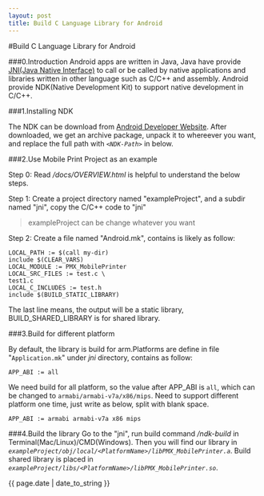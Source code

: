 ```yaml
---
layout: post
title: Build C Language Library for Android
---
```


#Build C Language Library for Android

###0.Introduction
Android apps are written in Java, Java have provide [JNI(Java Native Interface)](http://en.wikipedia.org/wiki/Java_Native_Interface) to call or be called by native applications and libraries written in other language such as C/C++ and assembly. Android provide NDK(Native Development Kit) to support native development in C/C++.

###1.Installing NDK

The NDK can be download from [Android Developer Website](http://developer.android.com/tools/sdk/ndk/index.html). After downloaded, we get an archive package, unpack it to whereever you want, and replace the full path with *`<NDK-Path>`* in below.

###2.Use Mobile Print Project as an example

Step 0: Read *<NDK-Path>/docs/OVERVIEW.html* is helpful to understand the below steps.

Step 1: Create a project directory named "exampleProject", and a subdir named "jni", copy the C/C++ code to "jni"
>exampleProject can be change whatever you want

Step 2: Create a file named "Android.mk", contains is likely as follow:

```
LOCAL_PATH := $(call my-dir)
include $(CLEAR_VARS)
LOCAL_MODULE := PMX_MobilePrinter
LOCAL_SRC_FILES := test.c \
test1.c
LOCAL_C_INCLUDES := test.h
include $(BUILD_STATIC_LIBRARY)
```
The last line means, the output will be a static library, BUILD_SHARED_LIBRARY is for shared library.

###3.Build for different platform

By default, the library is build for arm.Platforms are define in file "`Application.mk`" under *jni* directory, contains as follow:

	APP_ABI := all
	
We need build for all platform, so the value after APP_ABI is `all`, which can be changed to `armabi/armabi-v7a/x86/mips`. Need to support different platform one time, just write as below, split with blank space.
	
	APP_ABI := armabi armabi-v7a x86 mips
	
###4.Build the library
Go to the "jni", run build command *<NDK-path>/ndk-build* in Terminal(Mac/Linux)/CMD(Windows). Then you will find our library in *`exampleProject/obj/local/<PlatformName>/libPMX_MobilePrinter.a`*. Build shared library is placed in *`exampleProject/libs/<PlatformName>/libPMX_MobilePrinter.so`*.

<p>{{ page.date | date_to_string }}</p>